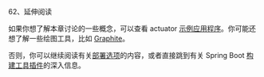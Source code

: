 62、延伸阅读

如果你想了解本章讨论的一些概念，可以查看 actuator [示例应用程序](https://github.com/spring-projects/spring-boot/tree/v2.1.6.RELEASE/spring-boot-samples)。你可能还想了解一些绘图工具，比如 [Graphite](https://graphite.wikidot.com/)。

否则，你可以继续阅读有关[部署选项](https://docs.spring.io/spring-boot/docs/2.1.6.RELEASE/reference/html/deployment.html)的内容，或者直接跳到有关 Spring Boot [构建工具插件](https://docs.spring.io/spring-boot/docs/2.1.6.RELEASE/reference/html/build-tool-plugins.html)的深入信息。
